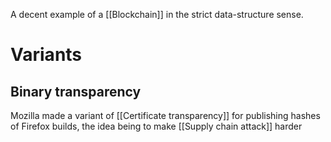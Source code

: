 A decent example of a [[Blockchain]] in the strict data-structure sense.

# Variants
## Binary transparency
Mozilla made a variant of [[Certificate transparency]] for publishing hashes of Firefox builds, the idea being to make [[Supply chain attack]] harder